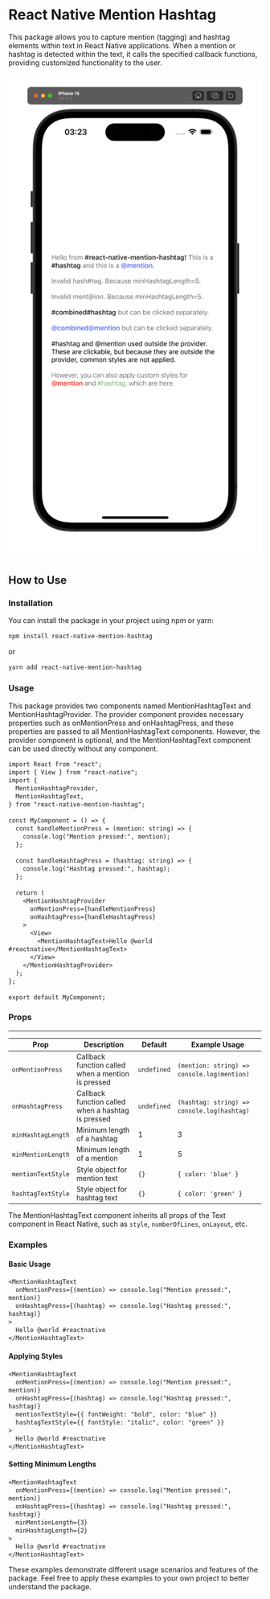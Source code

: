 # React Native Mention Hashtag

This package allows you to capture mention (tagging) and hashtag elements within text in React Native applications. When a mention or hashtag is detected within the text, it calls the specified callback functions, providing customized functionality to the user.

![React Native Mention Hashtag Screenshot](/assets/screenshot.png)

## How to Use

### Installation

You can install the package in your project using npm or yarn:

```bash
npm install react-native-mention-hashtag
```

or

```bash
yarn add react-native-mention-hashtag
```

### Usage

This package provides two components named MentionHashtagText and MentionHashtagProvider. The provider component provides necessary properties such as onMentionPress and onHashtagPress, and these properties are passed to all MentionHashtagText components. However, the provider component is optional, and the MentionHashtagText component can be used directly without any component.

```tsx
import React from "react";
import { View } from "react-native";
import {
  MentionHashtagProvider,
  MentionHashtagText,
} from "react-native-mention-hashtag";

const MyComponent = () => {
  const handleMentionPress = (mention: string) => {
    console.log("Mention pressed:", mention);
  };

  const handleHashtagPress = (hashtag: string) => {
    console.log("Hashtag pressed:", hashtag);
  };

  return (
    <MentionHashtagProvider
      onMentionPress={handleMentionPress}
      onHashtagPress={handleHashtagPress}
    >
      <View>
        <MentionHashtagText>Hello @world #reactnative</MentionHashtagText>
      </View>
    </MentionHashtagProvider>
  );
};

export default MyComponent;
```

### Props

---

| Prop               | Description                                        | Default     | Example Usage                               |
| ------------------ | -------------------------------------------------- | ----------- | ------------------------------------------- |
| `onMentionPress`   | Callback function called when a mention is pressed | `undefined` | `(mention: string) => console.log(mention)` |
| `onHashtagPress`   | Callback function called when a hashtag is pressed | `undefined` | `(hashtag: string) => console.log(hashtag)` |
| `minHashtagLength` | Minimum length of a hashtag                        | 1           | 3                                           |
| `minMentionLength` | Minimum length of a mention                        | 1           | 5                                           |
| `mentionTextStyle` | Style object for mention text                      | `{}`        | `{ color: 'blue' }`                         |
| `hashtagTextStyle` | Style object for hashtag text                      | `{}`        | `{ color: 'green' }`                        |

The MentionHashtagText component inherits all props of the Text component in React Native, such as `style`, `numberOfLines`, `onLayout`, etc.

### Examples

#### Basic Usage

```tsx
<MentionHashtagText
  onMentionPress={(mention) => console.log("Mention pressed:", mention)}
  onHashtagPress={(hashtag) => console.log("Hashtag pressed:", hashtag)}
>
  Hello @world #reactnative
</MentionHashtagText>
```

#### Applying Styles

```tsx
<MentionHashtagText
  onMentionPress={(mention) => console.log("Mention pressed:", mention)}
  onHashtagPress={(hashtag) => console.log("Hashtag pressed:", hashtag)}
  mentionTextStyle={{ fontWeight: "bold", color: "blue" }}
  hashtagTextStyle={{ fontStyle: "italic", color: "green" }}
>
  Hello @world #reactnative
</MentionHashtagText>
```

#### Setting Minimum Lengths

```tsx
<MentionHashtagText
  onMentionPress={(mention) => console.log("Mention pressed:", mention)}
  onHashtagPress={(hashtag) => console.log("Hashtag pressed:", hashtag)}
  minMentionLength={3}
  minHashtagLength={2}
>
  Hello @world #reactnative
</MentionHashtagText>
```

These examples demonstrate different usage scenarios and features of the package. Feel free to apply these examples to your own project to better understand the package.
